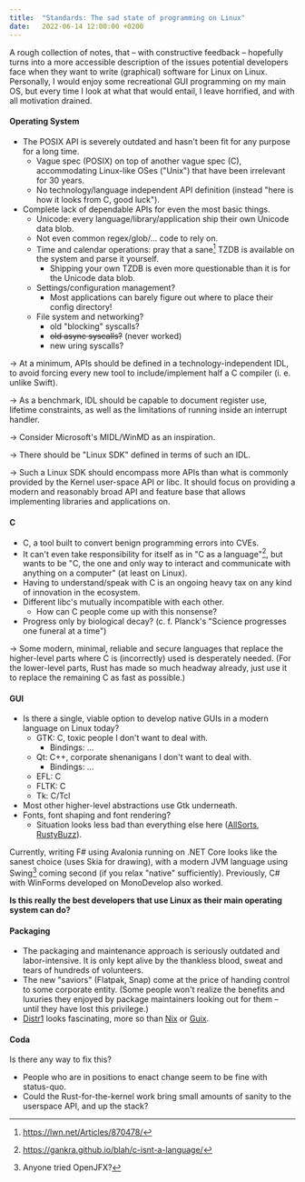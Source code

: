 ```yaml
---
title:  "Standards: The sad state of programming on Linux"
date:   2022-06-14 12:00:00 +0200
---
```


<div class="warn">
  A rough collection of notes, that – with constructive feedback – hopefully
  turns into a more accessible description of the issues potential developers
  face when they want to write (graphical) software for Linux on Linux.<br/>
  Personally, I would enjoy some recreational GUI programming on my main OS,
  but every time I look at what that would entail, I leave horrified, and with
  all motivation drained.
</div>

#### Operating System

- The POSIX API is severely outdated and hasn't been fit for any purpose for a long time.
  - Vague spec (POSIX) on top of another vague spec (C), accommodating Linux-like OSes ("Unix") that have been irrelevant for 30 years.
  - No technology/language independent API definition (instead "here is how it looks from C, good luck").
- Complete lack of dependable APIs for even the most basic things.
  - Unicode: every language/library/application ship their own Unicode data blob.
  - Not even common regex/glob/... code to rely on.
  - Time and calendar operations: pray that a sane[^tzdb] TZDB is available on the system and parse it yourself.
    - Shipping your own TZDB is even more questionable than it is for the Unicode data blob.
  - Settings/configuration management?
    - Most applications can barely figure out where to place their config directory!
  - File system and networking?
    - old "blocking" syscalls?
    - ~~old async syscalls?~~ (never worked)
    - new uring syscalls?

→ At a minimum, APIs should be defined in a technology-independent IDL,
  to avoid forcing every new tool to include/implement half a C compiler (i. e. unlike Swift).

→ As a benchmark, IDL should be capable to document register use, lifetime constraints, as well as
  the limitations of running inside an interrupt handler.

→ Consider Microsoft's MIDL/WinMD as an inspiration.

→ There should be "Linux SDK" defined in terms of such an IDL.

→ Such a Linux SDK should encompass more APIs than what is commonly provided by the Kernel user-space API or libc.
  It should focus on providing a modern and reasonably broad API and feature base that allows implementing libraries and applications on.


#### C

- C, a tool built to convert benign programming errors into CVEs.
- It can't even take responsibility for itself as in "C as a language"[^notalang], but wants to be
  "C, the one and only way to interact and communicate with anything on a computer" (at least on Linux).
- Having to understand/speak with C is an ongoing heavy tax on any kind of innovation in the ecosystem.
- Different libc's mutually incompatible with each other.
  - How can C people come up with this nonsense?
- Progress only by biological decay? (c. f. Planck's "Science progresses one funeral at a time")

→ Some modern, minimal, reliable and secure languages that replace the higher-level parts where C is (incorrectly) used is desperately needed.
  (For the lower-level parts, Rust has made so much headway already, just use it to replace the remaining C as fast as possible.)


#### GUI

- Is there a single, viable option to develop native GUIs in a modern language on Linux today?
  - GTK: C, toxic people I don't want to deal with.
    - Bindings: ...
  - Qt: C++, corporate shenanigans I don't want to deal with.
    - Bindings: ...
  - EFL: C
  - FLTK: C
  - Tk: C/Tcl
- Most other higher-level abstractions use Gtk underneath.
- Fonts, font shaping and font rendering?
  - Situation looks less bad than everything else here ([AllSorts](https://github.com/yeslogic/allsorts), [RustyBuzz](https://github.com/RazrFalcon/rustybuzz)).

Currently, writing F# using Avalonia running on .NET Core looks like the sanest choice (uses Skia for drawing),
with a modern JVM language using Swing[^openjfx] coming second (if you relax "native" sufficiently).
Previously, C# with WinForms developed on MonoDevelop also worked. 

**Is this really the best developers that use Linux as their main operating system can do?**


#### Packaging

- The packaging and maintenance approach is seriously outdated and labor-intensive.
  It is only kept alive by the thankless blood, sweat and tears of hundreds of volunteers.
- The new "saviors" (Flatpak, Snap) come at the price of handing control to some corporate entity.
  (Some people won't realize the benefits and luxuries they enjoyed by package maintainers looking
  out for them – until they have lost this privilege.)
- [Distr1](https://distr1.org/) looks fascinating, more so than [Nix](https://nixos.org/) or [Guix](https://guix.gnu.org/).


#### Coda

Is there any way to fix this?

- People who are in positions to enact change seem to be fine with status-quo.
- Could the Rust-for-the-kernel work bring small amounts of sanity to the userspace API, and up the stack?

[^tzdb]: https://lwn.net/Articles/870478/
[^notalang]: https://gankra.github.io/blah/c-isnt-a-language/
[^openjfx]: Anyone tried OpenJFX?
